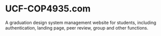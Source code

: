 # UCF-COP4935.com

A graduation design system management website for students, including authentication, landing page, peer review, group and other functions.
